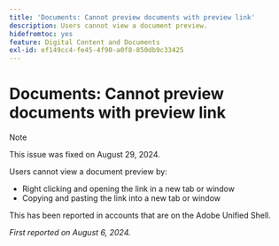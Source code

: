 ```yaml
---
title: 'Documents: Cannot preview documents with preview link'
description: Users cannot view a document preview.
hidefromtoc: yes
feature: Digital Content and Documents
exl-id: ef149cc4-fe45-4f90-a0f8-850db9c33425
---
```

# Documents: Cannot preview documents with preview link

>[!NOTE]
>
>This issue was fixed on August 29, 2024.

Users cannot view a document preview by:

* Right clicking and opening the link in a new tab or window
* Copying and pasting the link into a new tab or window

This has been reported in accounts that are on the Adobe Unified Shell.

_First reported on August 6, 2024._
